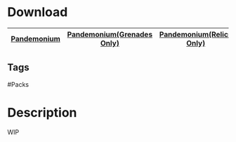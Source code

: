 # Download
[Pandemonium](https://raw.githubusercontent.com/BLCM/BLCMods/master/Borderlands%202%20mods/Aaron0000/Pandemonium.txt) | [Pandemonium(Grenades Only)](https://raw.githubusercontent.com/BLCM/BLCMods/master/Borderlands%202%20mods/Aaron0000/Pandemonium%20(Grenades%20Only).txt) | [Pandemonium(Relics Only)](https://raw.githubusercontent.com/BLCM/BLCMods/master/Borderlands%202%20mods/Aaron0000/Pandemonium%20(Relics%20Only).txt) | [Pandemonium(Shields Only)](https://raw.githubusercontent.com/BLCM/BLCMods/master/Borderlands%202%20mods/Aaron0000/Pandemonium%20(Shields%20Only).txt) | [Pandemonium(Weapons Only)](https://raw.githubusercontent.com/BLCM/BLCMods/master/Borderlands%202%20mods/Aaron0000/Pandemonium%20(Weapons%20Only).txt)
----|----|----|----|----

## Tags
#Packs

# Description
WIP